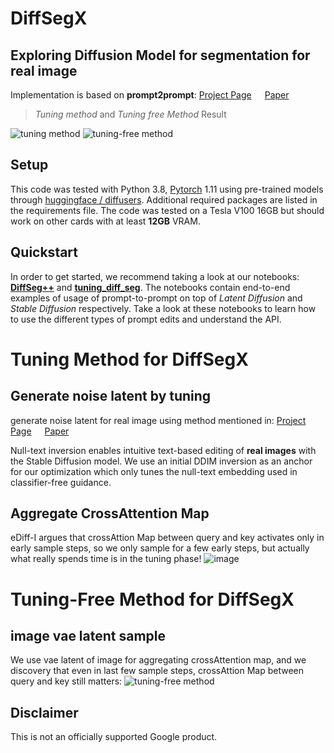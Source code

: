 # DiffSegX
## Exploring Diffusion Model for segmentation for real image
Implementation is based on **prompt2prompt**: [Project Page](https://prompt-to-prompt.github.io)&ensp;&ensp;&ensp;[Paper](https://prompt-to-prompt.github.io/ptp_files/Prompt-to-Prompt_preprint.pdf)
> *Tuning method* and *Tuning free Method* Result

![tuning method](https://github.com/Scorbinwen/DiffSegX/assets/29889669/b2dc4dc3-72de-4a3a-9049-a630a2a6f757)
![tuning-free method](https://github.com/Scorbinwen/DiffSegX/assets/29889669/7c51f9e9-0ff4-4d06-a3ad-f5f8d0f512aa)

## Setup

This code was tested with Python 3.8, [Pytorch](https://pytorch.org/) 1.11 using pre-trained models through [huggingface / diffusers](https://github.com/huggingface/diffusers#readme).
Additional required packages are listed in the requirements file.
The code was tested on a Tesla V100 16GB but should work on other cards with at least **12GB** VRAM.

## Quickstart

In order to get started, we recommend taking a look at our notebooks: [**DiffSeg++**][diffseg++] and [**tuning_diff_seg**][tuning_diff_seg]. The notebooks contain end-to-end examples of usage of prompt-to-prompt on top of *Latent Diffusion* and *Stable Diffusion* respectively. Take a look at these notebooks to learn how to use the different types of prompt edits and understand the API.


# Tuning Method for DiffSegX
## Generate noise latent by tuning
generate noise latent for real image using method mentioned in: [Project Page](https://null-text-inversion.github.io/)&ensp;&ensp;&ensp;[Paper](https://arxiv.org/abs/2211.09794)

Null-text inversion enables intuitive text-based editing of **real images** with the Stable Diffusion model. We use an initial DDIM inversion as an anchor for our optimization which only tunes the null-text embedding used in classifier-free guidance.


## Aggregate CrossAttention Map
eDiff-I argues that crossAttion Map between query and key activates only in early sample steps, so we only sample for a few early steps, but actually what really spends time is in the tuning phase!
![image](https://github.com/Scorbinwen/DiffSegX/assets/29889669/70101c36-792a-47c5-ac8c-8c562c787a11)

# Tuning-Free Method for DiffSegX
## image vae latent sample
We use vae latent of image for aggregating crossAttention map, and we discovery that even in last few sample steps, crossAttion Map between query and key still matters:
![tuning-free method](https://github.com/Scorbinwen/DiffSegX/assets/29889669/7c51f9e9-0ff4-4d06-a3ad-f5f8d0f512aa)


## Disclaimer

This is not an officially supported Google product.

[diffseg++]: diffseg++.ipynb
[tuning_diff_seg]: tuning_diff_seg.ipynb
